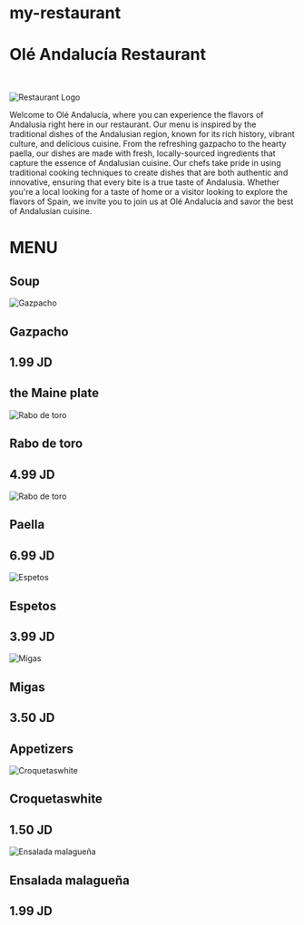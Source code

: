 # my-restaurant
# Olé Andalucía Restaurant 
<br>

![Restaurant Logo](https://media.discordapp.net/attachments/1008571172792828055/1104679111126945874/osamaghanim_elegant_fascinating_logo_for_Spanish_Andalusian_res_3bb61123-94c5-408c-9e72-4afa1d9a2c9a.png?width=889&height=889)



Welcome to Olé Andalucía, where you can experience the flavors of Andalusia right here in our restaurant. Our menu is inspired by the traditional dishes of the Andalusian region, known for its rich history, vibrant culture, and delicious cuisine. From the refreshing gazpacho to the hearty paella, our dishes are made with fresh, locally-sourced ingredients that capture the essence of Andalusian cuisine. Our chefs take pride in using traditional cooking techniques to create dishes that are both authentic and innovative, ensuring that every bite is a true taste of Andalusia. Whether you're a local looking for a taste of home or a visitor looking to explore the flavors of Spain, we invite you to join us at Olé Andalucía and savor the best of Andalusian cuisine.


# MENU





 ## Soup




 ![Gazpacho](https://hips.hearstapps.com/hmg-prod/images/delish-190606-gazpacho-269-landscape-pf-1560544275.jpg?crop=0.8891228070175439xw:1xh;center,top&resize=1200:*)



## Gazpacho

 

 ## 1.99 JD




  ## the Maine plate
 

 ![Rabo de toro](https://www.hogarmania.com/archivos/202102/karl6699-rabo-toro-xl-668x400x80xX-1.jpg)



 ## Rabo de toro

 

 ## 4.99 JD





 ![Rabo de toro](https://www.tastingtable.com/img/gallery/classic-seafood-paella-recipe/intro-1640888240.jpg)


 ## Paella



 ## 6.99 JD





 ![Espetos](https://previews.123rf.com/images/barmalini/barmalini1911/barmalini191100184/133062425-sardines-espeto-malaga-style-fish-on-stick-barbecue-prepared-on-olive-tree-firewoods-on-beach.jpg)


 ## Espetos

 

 ## 3.99 JD



 

 




 ![Migas](https://visitsouthernspain.com/wp-content/uploads/2020/05/Canva-Spanish-Migas-with-Pork-and-Green-Onion-in-Wooden-Bowl-on-White.jpg.webp)

 

 ## Migas

 

 ## 3.50 JD




 
  ## Appetizers 

 



 ![Croquetaswhite ](https://blog.amigofoods.com/wp-content/uploads/2019/07/Spanish-croquette.jpg)



## Croquetaswhite 



 ## 1.50 JD






 
 



 ![Ensalada malagueña ](https://recetasdecocina.elmundo.es/wp-content/uploads/2023/03/receta-ensalada-malaguena.jpg)



## Ensalada malagueña 



 ## 1.99 JD



